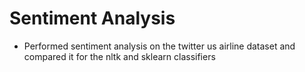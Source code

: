 # Sentiment Analysis

- Performed sentiment analysis on the twitter us airline dataset and compared it for the nltk and sklearn classifiers
